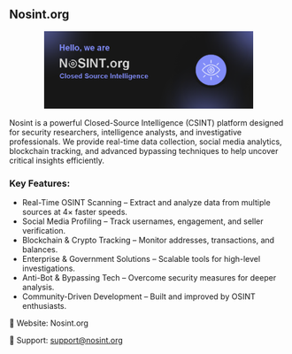 
## Nosint.org

<p align="center" style="border-radius: 50px;">
  <img src="https://github.com/noOsint/noOsint/blob/main/_images/banner.png?raw=true" width="75%" title="Intro Card" alt="Intro Card">
</p>


Nosint is a powerful Closed-Source Intelligence (CSINT) platform designed for security researchers, intelligence analysts, and investigative professionals. We provide real-time data collection, social media analytics, blockchain tracking, and advanced bypassing techniques to help uncover critical insights efficiently.

### Key Features:
- Real-Time OSINT Scanning – Extract and analyze data from multiple sources at 4× faster speeds.
- Social Media Profiling – Track usernames, engagement, and seller verification.
- Blockchain & Crypto Tracking – Monitor addresses, transactions, and balances.
- Enterprise & Government Solutions – Scalable tools for high-level investigations.
- Anti-Bot & Bypassing Tech – Overcome security measures for deeper analysis.
- Community-Driven Development – Built and improved by OSINT enthusiasts.

🔗 Website: Nosint.org

📧 Support: support@nosint.org
